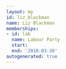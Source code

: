 ```yaml
---
layout: mp
id: liz_blackman
name: Liz Blackman
memberships:
- id: lab
  name: Labour Party
  start: 
  end: '2010-03-30'
autogenerated: true
---
```

